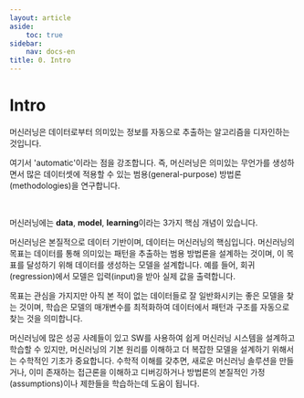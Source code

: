```yaml
---
layout: article
aside:
    toc: true
sidebar:
    nav: docs-en
title: 0. Intro
---
```


# Intro

머신러닝은 데이터로부터 의미있는 정보를 자동으로 추출하는 알고리즘을 디자인하는 것입니다. 

여기서 'automatic'이라는 점을 강조합니다. 즉, 머신러닝은 의미있는 무언가를 생성하면서 많은 데이터셋에 적용할 수 있는 범용(general-purpose) 방법론(methodologies)을 연구합니다.

<br>

머신러닝에는 **data**, **model**, **learning**이라는 3가지 핵심 개념이 있습니다.

머신러닝은 본질적으로 데이터 기반이며, 데이터는 머신러닝의 핵심입니다. 머신러닝의 목표는 데이터를 통해 의미있는 패턴을 추출하는 범용 방법론을 설계하는 것이며, 이 목표를 달성하기 위해 데이터를 생성하는 모델을 설계합니다. 예를 들어, 회귀(regression)에서 모델은 입력(input)을 받아 실제 값을 출력합니다.

목표는 관심을 가지지만 아직 본 적이 없는 데이터들로 잘 일반화시키는 좋은 모델을 찾는 것이며, 학습은 모델의 매개변수를 최적화하여 데이터에서 패턴과 구조를 자동으로 찾는 것을 의미합니다.

머신러닝에 많은 성공 사례들이 있고 SW를 사용하여 쉽게 머신러닝 시스템을 설계하고 학습할 수 있지만, 머신러닝의 기본 원리를 이해하고 더 복잡한 모델을 설계하기 위해서는 수학적인 기초가 중요합니다. 수학적 이해를 갖추면, 새로운 머신러닝 솔루션을 만들거나, 이미 존재하는 접근론을 이해하고 디버깅하거나 방법론의 본질적인 가정(assumptions)이나 제한들을 학습하는데 도움이 됩니다.